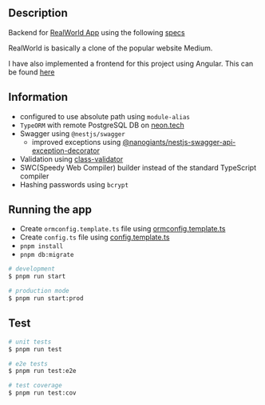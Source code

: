 ## Description

Backend for [RealWorld App](https://github.com/gothinkster/realworld) using the following [specs](https://main--realworld-docs.netlify.app/docs/specs/backend-specs/introduction)

RealWorld is basically a clone of the popular website Medium.

I have also implemented a frontend for this project using Angular. This can be found [here](https://github.com/darkresq14/mediumclone_angular)

## Information

- configured to use absolute path using `module-alias`
- `TypeORM` with remote PostgreSQL DB on [neon.tech](https://neon.tech)
- Swagger using `@nestjs/swagger`
  - improved exceptions using [@nanogiants/nestjs-swagger-api-exception-decorator](https://github.com/nanogiants/nestjs-swagger-api-exception-decorator)
- Validation using [class-validator](https://github.com/typestack/class-validator)
- SWC(Speedy Web Compiler) builder instead of the standard TypeScript compiler
- Hashing passwords using `bcrypt`

## Running the app

- Create `ormconfig.template.ts` file using [ormconfig.template.ts](./src/ormconfig.template.ts)
- Create `config.ts` file using [config.template.ts](./src/config.template.ts)
- `pnpm install`
- `pnpm db:migrate`

```bash
# development
$ pnpm run start

# production mode
$ pnpm run start:prod
```

## Test

```bash
# unit tests
$ pnpm run test

# e2e tests
$ pnpm run test:e2e

# test coverage
$ pnpm run test:cov
```
